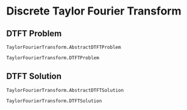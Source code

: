 # Discrete Taylor Fourier Transform

## DTFT Problem
```@docs
TaylorFourierTransform.AbstractDTFTProblem
```

```@docs
TaylorFourierTransform.DTFTProblem
```

## DTFT Solution
```@docs
TaylorFourierTransform.AbstractDTFTSolution
```

```@docs
TaylorFourierTransform.DTFTSolution
```